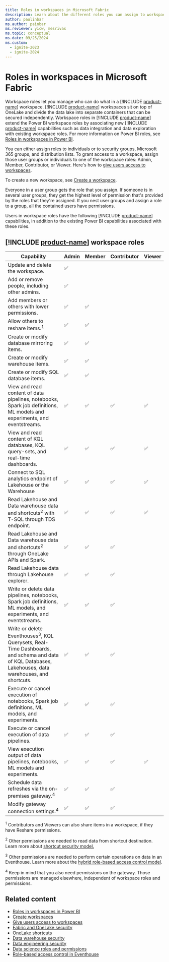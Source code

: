 ```yaml
---
title: Roles in workspaces in Microsoft Fabric
description: Learn about the different roles you can assign to workspace users to grant access to read, write, edit, and more.
author: paulinbar
ms.author: painbar
ms.reviewer: yicw, mesrivas
ms.topic: conceptual
ms.date: 09/25/2024
ms.custom:
  - ignite-2023
  - ignite-2024
---
```


# Roles in workspaces in Microsoft Fabric

Workspace roles let you manage who can do what in a [!INCLUDE [product-name](../includes/product-name.md)] workspace. [!INCLUDE [product-name](../includes/product-name.md)] workspaces sit on top of OneLake and divide the data lake into separate containers that can be secured independently. Workspace roles in [!INCLUDE [product-name](../includes/product-name.md)] extend the Power BI workspace roles by associating new [!INCLUDE [product-name](../includes/product-name.md)] capabilities such as data integration and data exploration with existing workspace roles. For more information on Power BI roles, see [Roles in workspaces in Power BI](/power-bi/collaborate-share/service-new-workspaces).

You can either assign roles to individuals or to security groups, Microsoft 365 groups, and distribution lists. To grant access to a workspace, assign those user groups or individuals to one of the workspace roles: Admin, Member, Contributor, or Viewer. Here's how to [give users access to workspaces](give-access-workspaces.md).

To create a new workspace, see [Create a workspace](create-workspaces.md).

Everyone in a user group gets the role that you assign. If someone is in several user groups, they get the highest level of permission that's provided by the roles that they're assigned. If you nest user groups and assign a role to a group, all the contained users have permissions.

Users in workspace roles have the following [!INCLUDE [product-name](../includes/product-name.md)] capabilities, in addition to the existing Power BI capabilities associated with these roles.

## [!INCLUDE [product-name](../includes/product-name.md)] workspace roles

| Capability                                                                                                                                                      | Admin    | Member   | Contributor | Viewer   |
| --------------------------------------------------------------------------------------------------------------------------------------------------------------- | -------- | -------- | ----------- | -------- |
| Update and delete the workspace.                                                                                                                                | &#x2705; |          |             |          |
| Add or remove people, including other admins.                                                                                                                   | &#x2705; |          |             |          |
| Add members or others with lower permissions.                                                                                                                   | &#x2705; | &#x2705; |             |          |
| Allow others to reshare items.<sup>1</sup>                                                                                                                      | &#x2705; | &#x2705; |             |          |
| Create or modify database mirroring items.                                                                                                                      | &#x2705; | &#x2705; |             |          |
| Create or modify warehouse items.                                                                                                                      | &#x2705; | &#x2705; |             |          |
| Create or modify SQL database items.                                                                                                                      | &#x2705; | &#x2705; |             |          |
| View and read content of data pipelines, notebooks, Spark job definitions, ML models and experiments, and eventstreams.                                        | &#x2705; | &#x2705; | &#x2705;    | &#x2705; |
| View and read content of KQL databases, KQL query-sets, and real-time dashboards.                                                                               | &#x2705; | &#x2705; | &#x2705;    | &#x2705; |
| Connect to SQL analytics endpoint of Lakehouse or the Warehouse                                                                                                 | &#x2705; | &#x2705; | &#x2705;    | &#x2705; |
| Read Lakehouse and Data warehouse data and shortcuts<sup>2</sup> with T-SQL through TDS endpoint.                                                               | &#x2705; | &#x2705; | &#x2705;    | &#x2705; |
| Read Lakehouse and Data warehouse data and shortcuts<sup>2</sup> through OneLake APIs and Spark.                                                                | &#x2705; | &#x2705; | &#x2705;    |          |
| Read Lakehouse data through Lakehouse explorer.                                                                                                                 | &#x2705; | &#x2705; | &#x2705;    |          |
| Write or delete data pipelines, notebooks, Spark job definitions, ML models, and experiments, and eventstreams.                                                 | &#x2705; | &#x2705; | &#x2705;    |          |
| Write or delete Eventhouses<sup>3</sup>, KQL Querysets, Real-Time Dashboards, and schema and data of KQL Databases, Lakehouses, data warehouses, and shortcuts. | &#x2705; | &#x2705; | &#x2705;    |          |
| Execute or cancel execution of notebooks, Spark job definitions, ML models, and experiments.                                                                     | &#x2705; | &#x2705; | &#x2705;    |          |
| Execute or cancel execution of data pipelines.                                                                                                                  | &#x2705; | &#x2705; | &#x2705;    |          |
| View execution output of data pipelines, notebooks, ML models and experiments.                                                                                  | &#x2705; | &#x2705; | &#x2705;    | &#x2705; |
| Schedule data refreshes via the on-premises gateway.<sup>4</sup>                                                                                                | &#x2705; | &#x2705; | &#x2705;    |          |
| Modify gateway connection settings.<sup>4</sup>                                                                                                                 | &#x2705; | &#x2705; | &#x2705;    |          |

<sup>1</sup> Contributors and Viewers can also share items in a workspace, if they have Reshare permissions.

<sup>2</sup> Other permissions are needed to read data from shortcut destination. Learn more about [shortcut security model.](../onelake/onelake-shortcuts.md?#types-of-shortcuts)

<sup>3</sup> Other permissions are needed to perform certain operations on data in an Eventhouse. Learn more about the [hybrid role-based access control model](/kusto/access-control/role-based-access-control?view=microsoft-fabric&preserve-view=true).

<sup>4</sup> Keep in mind that you also need permissions on the gateway. Those permissions are managed elsewhere, independent of workspace roles and permissions.

## Related content

- [Roles in workspaces in Power BI](/power-bi/collaborate-share/service-new-workspaces)
- [Create workspaces](create-workspaces.md)
- [Give users access to workspaces](give-access-workspaces.md)
- [Fabric and OneLake security](../onelake/security/fabric-onelake-security.md)
- [OneLake shortcuts](../onelake/onelake-shortcuts.md?#types-of-shortcuts)
- [Data warehouse security](../data-warehouse/workspace-roles.md)
- [Data engineering security](../data-engineering/workspace-roles-lakehouse.md)
- [Data science roles and permissions](../data-science/models-experiments-rbac.md)
- [Role-based access control in Eventhouse](/kusto/access-control/role-based-access-control?view=microsoft-fabric&preserve-view=true)
